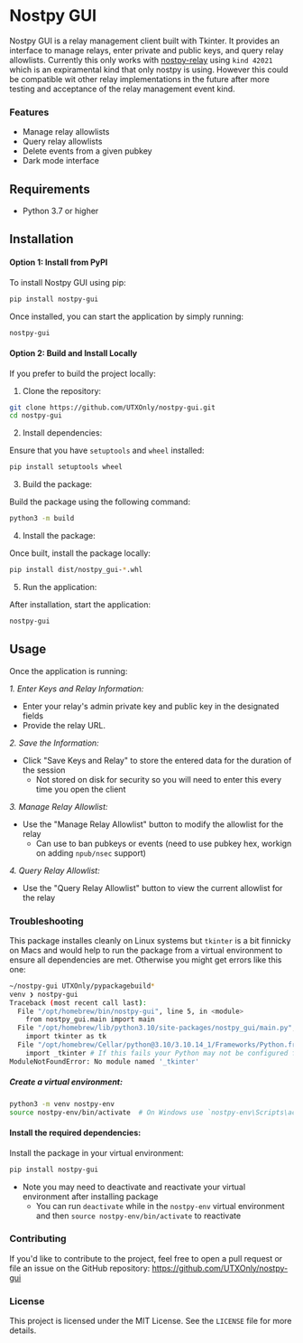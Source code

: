 # Nostpy GUI

Nostpy GUI is a relay management client built with Tkinter. It provides an interface to manage relays, enter private and public keys, and query relay allowlists. Currently this only works with [nostpy-relay](https://github.com/UTXOnly/nostpy-relay) using `kind 42021` which is an expiramental kind that only nostpy is using. However this could be compatible wit other relay implementations in the future after more testing and acceptance of the relay management event kind.

### Features

- Manage relay allowlists
- Query relay allowlists
- Delete events from a given pubkey
- Dark mode interface

## Requirements

- Python 3.7 or higher

## Installation

#### Option 1: Install from PyPI

To install Nostpy GUI using pip:
```bash
pip install nostpy-gui
```
Once installed, you can start the application by simply running:
```bash
nostpy-gui
```

#### Option 2: Build and Install Locally

If you prefer to build the project locally:

1. Clone the repository:
```bash
git clone https://github.com/UTXOnly/nostpy-gui.git
cd nostpy-gui
```

2. Install dependencies:

Ensure that you have `setuptools` and `wheel` installed:
```bash
pip install setuptools wheel
```
3. Build the package:

Build the package using the following command:
```bash
python3 -m build
```
4. Install the package:

Once built, install the package locally:
```bash
pip install dist/nostpy_gui-*.whl
```
5. Run the application:

After installation, start the application:
```bash
nostpy-gui
```
## Usage

Once the application is running:

*1. Enter Keys and Relay Information:*

* Enter your relay's admin private key and public key in the designated fields
* Provide the relay URL.

*2. Save the Information:*

* Click "Save Keys and Relay" to store the entered data for the duration of the session
  * Not stored on disk for security so you will need to enter this every time you open the client

*3. Manage Relay Allowlist:*

* Use the "Manage Relay Allowlist" button to modify the allowlist for the relay
  * Can use to ban pubkeys or events (need to use pubkey hex, workign on adding `npub/nsec` support)

*4. Query Relay Allowlist:*

* Use the "Query Relay Allowlist" button to view the current allowlist for the relay

### Troubleshooting

This package installes cleanly on Linux systems but `tkinter` is a bit finnicky on Macs and would help to run the package from a virtual environment to ensure all dependencies are met. Otherwise you might get errors like this one:

```bash
~/nostpy-gui UTXOnly/pypackagebuild*
venv ❯ nostpy-gui
Traceback (most recent call last):
  File "/opt/homebrew/bin/nostpy-gui", line 5, in <module>
    from nostpy_gui.main import main
  File "/opt/homebrew/lib/python3.10/site-packages/nostpy_gui/main.py", line 1, in <module>
    import tkinter as tk
  File "/opt/homebrew/Cellar/python@3.10/3.10.14_1/Frameworks/Python.framework/Versions/3.10/lib/python3.10/tkinter/__init__.py", line 37, in <module>
    import _tkinter # If this fails your Python may not be configured for Tk
ModuleNotFoundError: No module named '_tkinter'
```

##### Create a virtual environment:

```bash
python3 -m venv nostpy-env
source nostpy-env/bin/activate  # On Windows use `nostpy-env\Scripts\activate`
```

#### Install the required dependencies:

Install the package in your virtual environment:

```bash
pip install nostpy-gui
```

* Note you may need to deactivate and reactivate your virtual environment after installing package
  * You can run `deactivate` while in the `nostpy-env` virtual environment and then `source nostpy-env/bin/activate` to reactivate


### Contributing

If you'd like to contribute to the project, feel free to open a pull request or file an issue on the GitHub repository: https://github.com/UTXOnly/nostpy-gui

### License

This project is licensed under the MIT License. See the `LICENSE` file for more details.
